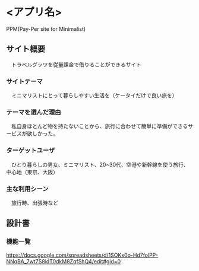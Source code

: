 # <アプリ名>
PPM(Pay-Per site for Minimalist)

## サイト概要
　トラベルグッツを従量課金で借りることができるサイト

### サイトテーマ
　ミニマリストにとって暮らしやすい生活を（ケータイだけで良い旅を）

### テーマを選んだ理由
　私自身ほとんど物を持たないことから、旅行に合わせて簡単に準備ができるサービスが欲しかった。

### ターゲットユーザ
　ひとり暮らしの男女、ミニマリスト、20~30代、空港や新幹線を使う旅行、中心地（東京、大阪）

### 主な利用シーン
　旅行時、出張時など

## 設計書

### 機能一覧
<https://docs.google.com/spreadsheets/d/1SOKx0o-Hd7folPP-NNqBA_7wt7S8idT0dkM8ZqfShQ4/edit#gid=0>